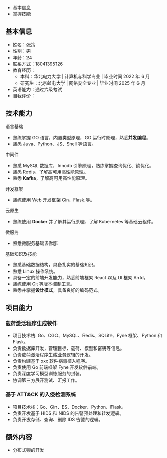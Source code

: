 - 基本信息
- 掌握技能

## 基本信息

- 姓名：张策
- 性别：男
- 年龄：24
- 联系方式：18041395126
- 教育经历：
	- 本科：华北电力大学 | 计算机与科学专业 | 毕业时间 2022 年 6 月
	- 研究生：北京邮电大学 | 网络安全专业 | 毕业时间 2025 年 6 月
- 英语能力：通过六级考试
- 自我评价：

## 技术能力

语言基础

- 熟练掌握 GO 语言，内置类型原理，GO 运行时原理，熟悉**并发编程**。
- 熟悉 Java、Python、JS、Shell 等语言。

中间件

- 熟悉 MySQL 数据库，Innodb 引擎原理，熟练掌握查询优化、锁优化。
- 熟悉 Redis，了解高可用高性能原理。
- 熟悉 **Kafka**，了解高可用高性能原理。

开发框架

- 熟练使用 Web 开发框架 Gin、Flask 等。

云原生

- 熟练使用 **Docker** 并了解其运行原理、了解 Kubernetes 等基础云组件。  

微服务

- 熟悉微服务基础该你那

基础知识及技能

- 熟悉基础数据结构，具备扎实的基础知识。
- 熟悉 Linux 操作系统。
- 具备一定的前端开发能力，熟悉前端框架 React 以及 UI 框架 Antd。
- 熟练使用 Git 等版本控制工具。
- 熟悉并掌握**设计模式**，具备良好的编码范式。

## 项目能力

### 载荷激活程序生成软件

- 项目技术栈: Go、CGO、MySQL、Redis、SQLite、Fyne 框架、Python 和 Flask。
- 负责数据库开发，管理目标、载荷、模型和密钥等信息。
- 负责载荷激活程序生成业务逻辑的开发。
- 负责构建基于 xxx 软件病毒植入程序。
- 负责使用 Go 前端框架 Fyne 开发软件前端。
- 负责深度学习模型训练服务的封装。
- 协调第三方展开测试、汇报工作。

### 基于 ATT&CK 的入侵检测系统

- 项目技术栈：Go、Gin、ES、Docker、Python、Flask。
- 负责开发基于 HIDS 和 NIDS 的告警预处理和转发逻辑。
- 负责开发存储、查询、删除 IDS 告警的逻辑。

## 额外内容

- 分布式锁的开发

